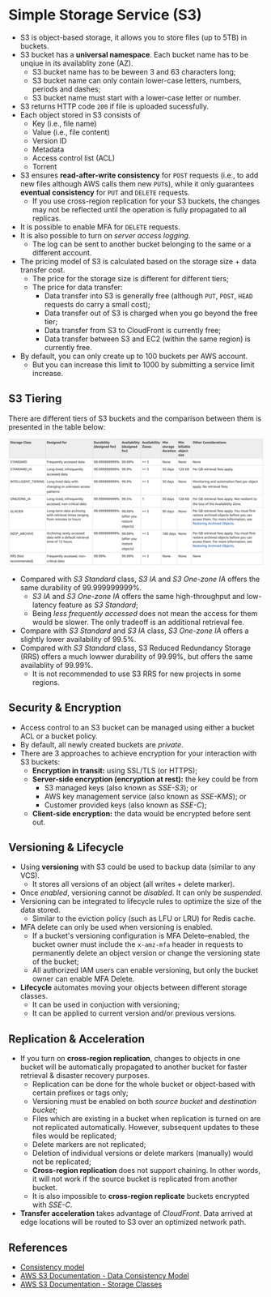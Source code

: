 # Simple Storage Service (S3)

- S3 is object-based storage, it allows you to store files (up to 5TB) in buckets.
- S3 bucket has a **universal namespace**. Each bucket name has to be unqiue in its availablity zone (AZ).
    - S3 bucket name has to be beween 3 and 63 characters long;
    - S3 bucket name can only contain lower-case letters, numbers, periods and dashes;
    - S3 bucket name must start with a lower-case letter or number.
- S3 returns HTTP code `200` if file is uploaded sucessfully.
- Each object stored in S3 consists of
    - Key (i.e., file name)
    - Value (i.e., file content)
    - Version ID
    - Metadata
    - Access control list (ACL)
    - Torrent
- S3 ensures **read-after-write consistency** for `POST` requests (i.e., to add new files although AWS calls them new `PUT`s), while it only guarantees **eventual consistency** for `PUT` and `DELETE` requests.
    - If you use cross-region replication for your S3 buckets, the changes may not be reflected until the operation is fully propagated to all replicas.
- It is possible to enable MFA for `DELETE` requests.
- It is also possible to turn on _server access logging_.
    - The log can be sent to another bucket belonging to the same or a different account.
- The pricing model of S3 is calculated based on the storage size + data transfer cost.
    - The price for the storage size is different for different tiers;
    - The price for data transfer:
        - Data transfer into S3 is generally free (although `PUT`, `POST`, `HEAD` requests do carry a small cost);
        - Data transfer out of S3 is charged when you go beyond the free tier;
        - Data transfer from S3 to CloudFront is currently free;
        - Data transfer between S3 and EC2 (within the same region) is currently free.
- By default, you can only create up to 100 buckets per AWS account.
    - But you can increase this limit to 1000 by submitting a service limit increase.

## S3 Tiering

There are different tiers of S3 buckets and the comparison between them is presented in the table below:

![S3 Storage Classes](../img/s3_classes.png)

- Compared with _S3 Standard_ class, _S3 IA_ and _S3 One-zone IA_ offers the same durability of 99.999999999%.
    - _S3 IA_ and _S3 One-zone IA_ offers the same high-throughput and low-latency feature as _S3 Standard_;
    - Being _less frequently accessed_ does not mean the access for them would be slower. The only tradeoff is an additional retrieval fee.
- Compare with _S3 Standard_ and _S3 IA_ class, _S3 One-zone IA_ offers a slightly lower availability of 99.5%.
- Compared with _S3 Standard_ class, S3 Reduced Redundancy Storage (RRS) offers a much lowwer durability of 99.99%, but offers the same availablity of 99.99%.
    - It is not recommended to use S3 RRS for new projects in some regions.

## Security & Encryption

- Access control to an S3 bucket can be managed using either a bucket ACL or a bucket policy.
- By default, all newly created buckets are _private_.
- There are 3 approaches to achieve encryption for your interaction with S3 buckets:
    - **Encryption in transit:** using SSL/TLS (or HTTPS);
    - **Server-side encryption (encryption at rest):** the key could be from
        - S3 managed keys (also known as _SSE-S3_); or
        - AWS key management service (also known as _SSE-KMS_); or
        - Customer provided keys (also known as _SSE-C_);
    - **Client-side encryption:** the data would be encrypted before sent out.

## Versioning & Lifecycle

- Using **versioning** with S3 could be used to backup data (similar to any VCS).
    - It stores all versions of an object (all writes + delete marker).
- Once _enabled_, versioning cannot be _disabled_. It can only be _suspended_.
- Versioning can be integrated to lifecycle rules to optimize the size of the data stored.
    - Similar to the eviction policy (such as LFU or LRU) for Redis cache.
- MFA delete can only be used when versioning is enabled.
    - If a bucket's versioning configuration is MFA Delete–enabled, the bucket owner must include the `x-amz-mfa` header in requests to permanently delete an object version or change the versioning state of the bucket;
    - All authorized IAM users can enable versioning, but only the bucket owner can enable MFA Delete.
- **Lifecycle** automates moving your objects between different storage classes.
    - It can be used in conjuction with versioning;
    - It can be applied to current version and/or previous versions.

## Replication & Acceleration

- If you turn on **cross-region replication**, changes to objects in one bucket will be automatically propagated to another bucket for faster retrieval & disaster recovery purposes.
    - Replication can be done for the whole bucket or object-based with certain prefixes or tags only;
    - Versioning must be enabled on both _source bucket_ and _destination bucket_;
    - Files which are existing in a bucket when replication is turned on are not replicated automatically. However, subsequent updates to these files would be replicated;
    - Delete markers are not replicated;
    - Deletion of individual versions or delete markers (manually) would not be replicated;
    - **Cross-region replication** does not support chaining. In other words, it will not work if the source bucket is replicated from another bucket.
    - It is also impossible to **cross-region replicate** buckets encrypted with _SSE-C_.
- **Transfer acceleration** takes advantage of _CloudFront_. Data arrived at edge locations will be routed to S3 over an optimized network path.

## References

- [Consistency model](https://en.wikipedia.org/wiki/Consistency_model)
- [AWS S3 Documentation - Data Consistency Model](https://docs.aws.amazon.com/AmazonS3/latest/dev/Introduction.html#ConsistencyModel)
- [AWS S3 Documentation - Storage Classes](https://docs.aws.amazon.com/AmazonS3/latest/dev/storage-class-intro.html#sc-compare)
